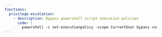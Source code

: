 ```yaml
---
functions:
  privilege-escalation:
    - description: Bypass powershell script execution policies
      code: |
        powershell -c set-executionpolicy -scope CurrentUser bypass <script> 
---
```

